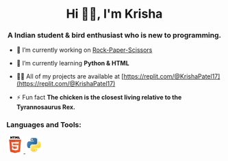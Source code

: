 <h1 align="center">Hi 👋🏽, I'm Krisha</h1>
<h3 align="center">A Indian student & bird enthusiast who is new to programming.</h3>

- 🔭 I’m currently working on [Rock-Paper-Scissors](https://github.com/KrishaPatel17/Rock-Paper-Scissors)

- 🌱 I’m currently learning **Python & HTML**

- 👨‍💻 All of my projects are available at [https://replit.com/@KrishaPatel17](https://replit.com/@KrishaPatel17)

- ⚡ Fun fact **The chicken is the closest living relative to the Tyrannosaurus Rex.**
<p align="left">
</p>

<h3 align="left">Languages and Tools:</h3>
<p align="left"> <a href="https://www.w3.org/html/" target="_blank" rel="noreferrer"> <img src="https://raw.githubusercontent.com/devicons/devicon/master/icons/html5/html5-original-wordmark.svg" alt="html5" width="40" height="40"/> </a> <a href="https://www.python.org" target="_blank" rel="noreferrer"> <img src="https://raw.githubusercontent.com/devicons/devicon/master/icons/python/python-original.svg" alt="python" width="40" height="40"/> </a> </p>
